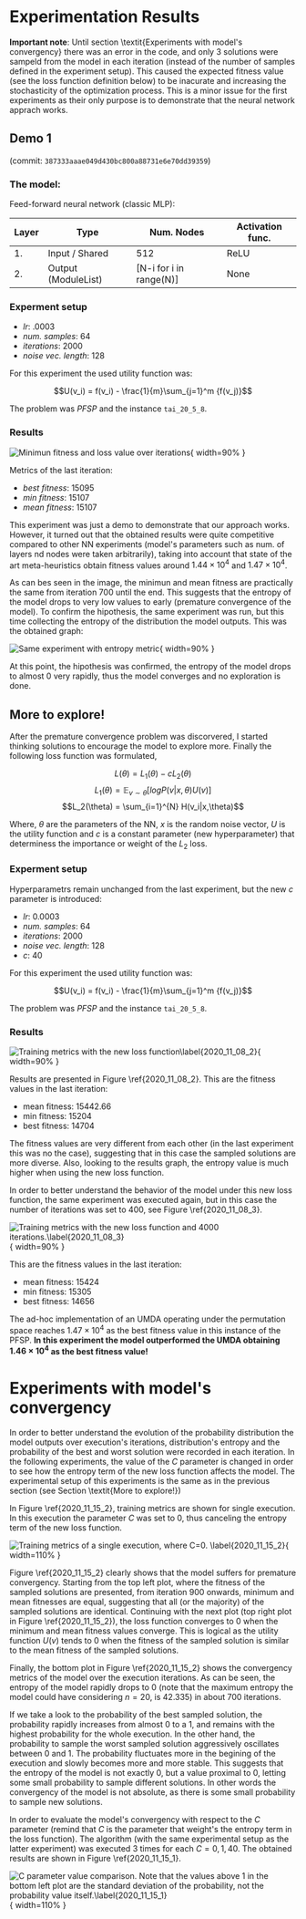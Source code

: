 # Experimentation Results

**Important note**: Until section \textit{Experiments with model's convergency} there was an error in the code, and only $3$ solutions were sampeld from the model in each iteration (instead of the number of samples defined in the experiment setup). This caused the expected fitness value (see the loss function definition below) to be inacurate and increasing the stochasticity of the optimization process. This is a minor issue for the first experiments as their only purpose is to demonstrate that the neural network apprach works.

## Demo 1
(commit: `387333aaae049d430bc800a88731e6e70dd39359`)

### The model:
Feed-forward neural network (classic MLP):

| Layer | Type                | Num. Nodes              | Activation func. |
| ----- | ------------------- | ----------------------- | ---------------- |
| 1.    | Input / Shared      | 512                     | ReLU             |
| 2.    | Output (ModuleList) | [N-i for i in range(N)] | None             |

### Experment setup

* *lr*: .0003
* *num. samples*: 64
* *iterations*: 2000
* *noise vec. length*: 128

For this experiment the used utility function was: 

$$U(v_i) = f(v_i) - \frac{1}{m}\sum_{j=1}^m {f(v_j)}$$

The problem was *PFSP* and the instance `tai_20_5_8`.

### Results

![Minimun fitness and loss value over iterations](img/2020_11_07_1.png){ width=90% }


Metrics of the last iteration:

* *best fitness*: $15095$
* *min fitness*:  $15107$
* *mean fitness*: $15107$

This experiment was just a demo to demonstrate that our approach works. However, it turned out that the obtained results were quite competitive compared to other NN experiments (model's parameters such as num. of layers nd nodes were taken arbitrarily), taking into account that state of the art meta-heuristics obtain fitness values around $1.44\times10^4$ and $1.47\times10^4$.


As can bes seen in the image, the minimun and mean fitness are practically the same from iteration 700 until the end. This suggests that the entropy of the model drops to very low values to early (premature convergence of the model).
To confirm the hipothesis, the same experiment was run, but this time collecting the entropy of the distribution the model outputs. This was the obtained graph:

 ![Same experiment with entropy metric](img/2020_11_08_1.png){ width=90% }
 
At this point, the hipothesis was confirmed, the entropy of the model drops to almost $0$ very rapidly, thus the model converges and no exploration is done.


## More to explore! 

After the premature convergence problem was discorvered, I started thinking solutions to encourage the model to explore more. Finally the following loss function was formulated,

$$L(\theta) = L_1(\theta) - c L_2(\theta)$$
$$L_1(\theta) = \mathbb{E}_{v\sim\theta}[logP(v|x, \theta) U(v)]$$
$$L_2(\theta) = \sum_{i=1}^{N} H(v_i|x,\theta)$$

Where, $\theta$ are the parameters of the NN, $x$ is the random noise vector, $U$ is the utility function and $c$ is a constant parameter (new hyperparameter) that determiness the importance or weight of the $L_2$ loss.

### Experment setup
Hyperparametrs remain unchanged from the last experiment, but the new $c$ parameter is introduced:

* *lr*: $0.0003$
* *num. samples*: $64$
* *iterations*: $2000$
* *noise vec. length*: $128$
* $c$: $40$

For this experiment the used utility function was: 

$$U(v_i) = f(v_i) - \frac{1}{m}\sum_{j=1}^m {f(v_j)}$$

The problem was *PFSP* and the instance `tai_20_5_8`.

###  Results
 
![Training metrics with the new loss function\label{2020_11_08_2}](img/2020_11_08_2.png){ width=90% }

Results are presented in Figure \ref{2020_11_08_2}. This are the fitness values in the last iteration:

* mean fitness: $15442.66$
* min fitness: $15204$
* best fitness: $14704$

The fitness values are very different from each other (in the last experiment this was no the case), suggesting that in this case the sampled solutions are more diverse. Also, looking to the results graph, the entropy value is much higher when using the new loss function. 

In order to better understand the behavior of the model under this new loss function, the same experiment was executed again, but in this case the number of iterations was set to $400$, see Figure \ref{2020_11_08_3}.
 
![Training metrics with the new loss function and 4000 iterations.\label{2020_11_08_3}](img/2020_11_08_3.png){ width=90% }
 
This are the fitness values in the last iteration:

* mean fitness: $15424$
* min fitness: $15305$
* best fitness: $14656$

The ad-hoc implementation of an UMDA operating under the permutation space 
reaches $1.47\times10^4$ as the best fitness value in this instance of the PFSP. **In this experiment the model outperformed the UMDA obtaining $1.46\times10^4$ as the best fitness value!**

# Experiments with model's convergency

In order to better understand the evolution of the probability distribution the model outputs over execution's iterations, distribution's entropy and the probability of the best and worst solution were recorded in each iteration. 
In the following experiments, the value of the $C$ parameter is changed in order to see how the entropy term of the new loss function affects the model. The experimental setup of this experiments is the same as in the previous section (see Section \textit{More to explore!}) 

In Figure \ref{2020_11_15_2}, training metrics are shown for single execution. In this execution the parameter $C$ was set to $0$, thus canceling the entropy term of the new loss function.

![Training metrics of a single execution, where $C=0$. \label{2020_11_15_2}](img/2020_11_15_2.png){ width=110% }

Figure \ref{2020_11_15_2} clearly shows that the model suffers for premature convergency.
Starting from the top left plot, where the fitness of the sampled solutions are presented, from iteration $900$ onwards, minimum and mean fitnesses are equal, suggesting that all (or the majority) of the sampled solutions are identical.
Continuing with the next plot (top right plot in Figure \ref{2020_11_15_2}), the loss function converges to $0$ when the minimum and mean fitness values converge. This is logical as the utility function $U(v)$ tends to $0$ when the fitness of the sampled solution is similar to the mean fitness of the sampled solutions.

Finally, the bottom plot in Figure \ref{2020_11_15_2} shows the convergency metrics of the model over the execution iterations. As can be seen, the entropy of the model rapidly drops to $0$ (note that the maximum entropy the model could have considering $n=20$, is $42.335$) in about $700$ iterations. 

If we take a look to the probability of the best sampled solution, the probability rapidly increases from almost $0$ to a $1$, and remains with the highest probability for the whole execution.
In the other hand, the probability to sample the worst sampled solution aggressively oscillates between $0$ and $1$. The probability fluctuates more in the begining of the execution and slowly becomes more and more stable. This suggests that the entropy of the model is not exactly $0$, but a value proximal to $0$, letting some small probability to sample different solutions. In other words the convergency of the model is not absolute, as there is some small probability to sample new solutions.

In order to evaluate the model's convergency with respect to the $C$ parameter (remind that $C$ is the parameter that weight's the entropy term in the loss function).
The algorithm (with the same experimental setup as the latter experiment) was executed $3$ times for each $C={0, 1, 40}$. The obtained results are shown in Figure \ref{2020_11_15_1}.

![$C$ parameter value comparison. Note that the values above $1$ in the bottom left plot are the standard deviation of the probability, not the probability value itself.\label{2020_11_15_1}](img/2020_11_15_1.png){ width=110% }
